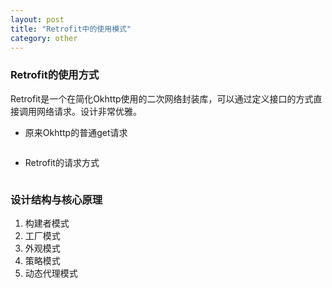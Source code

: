 ```yaml
---
layout: post
title: "Retrofit中的使用模式"
category: other
---
```




### Retrofit的使用方式

Retrofit是一个在简化Okhttp使用的二次网络封装库，可以通过定义接口的方式直接调用网络请求。设计非常优雅。

- 原来Okhttp的普通get请求

```java

```

- Retrofit的请求方式

```java

```

### 设计结构与核心原理



1. 构建者模式
2. 工厂模式
3. 外观模式
4. 策略模式
5. 动态代理模式
